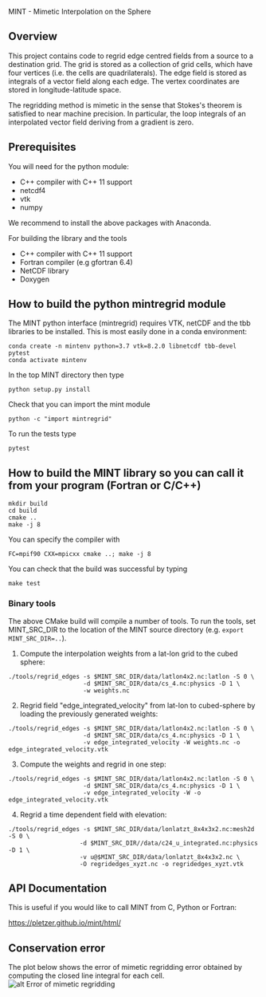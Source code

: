MINT - Mimetic Interpolation on the Sphere

## Overview

This project contains code to regrid edge centred fields from a source to a destination grid. The grid is stored as a collection of 
grid cells, which have four vertices (i.e. the cells are quadrilaterals). The edge field is stored as integrals of a vector field 
along each edge. The vertex coordinates are stored in longitude-latitude space.

The regridding method is mimetic in the sense that Stokes's theorem is satisfied to near machine precision. In particular, the 
loop integrals of an interpolated vector field deriving from a gradient is zero. 

## Prerequisites

You will need for the python module:

 * C++ compiler with C++ 11 support
 * netcdf4
 * vtk
 * numpy

We recommend to install the above packages with Anaconda.

For building the library and the tools

 * C++ compiler with C++ 11 support
 * Fortran compiler (e.g gfortran 6.4)
 * NetCDF library
 * Doxygen


## How to build the python mintregrid module

The MINT python interface (mintregrid) requires VTK, netCDF and the tbb libraries to 
be installed. This is most easily done in a conda environment:
```
conda create -n mintenv python=3.7 vtk=8.2.0 libnetcdf tbb-devel pytest
conda activate mintenv
```

In the top MINT directory then type
```
python setup.py install 
```

Check that you can import the mint module
```
python -c "import mintregrid"
```

To run the tests type
```
pytest
```
 
## How to build the MINT library so you can call it from your program (Fortran or C/C++)

```
mkdir build
cd build
cmake ..
make -j 8
```

You can specify the compiler with
```
FC=mpif90 CXX=mpicxx cmake ..; make -j 8
```

You can check that the build was successful by typing
```
make test
```

### Binary tools

The above CMake build will compile a number of tools. To run the tools, set MINT_SRC_DIR to the location of the MINT source directory (e.g. `export MINT_SRC_DIR=..`).

 1. Compute the interpolation weights from a lat-lon grid to the cubed sphere:
 ```
 ./tools/regrid_edges -s $MINT_SRC_DIR/data/latlon4x2.nc:latlon -S 0 \
                      -d $MINT_SRC_DIR/data/cs_4.nc:physics -D 1 \
                      -w weights.nc
 ```

 2. Regrid field "edge_integrated_velocity" from lat-lon to cubed-sphere by loading the previously generated weights:
 ```
 ./tools/regrid_edges -s $MINT_SRC_DIR/data/latlon4x2.nc:latlon -S 0 \
                      -d $MINT_SRC_DIR/data/cs_4.nc:physics -D 1 \
                      -v edge_integrated_velocity -W weights.nc -o edge_integrated_velocity.vtk
 ```

 3. Compute the weights and regrid in one step:
 ```
 ./tools/regrid_edges -s $MINT_SRC_DIR/data/latlon4x2.nc:latlon -S 0 \
                      -d $MINT_SRC_DIR/data/cs_4.nc:physics -D 1 \
                      -v edge_integrated_velocity -W -o edge_integrated_velocity.vtk
 ```

 4. Regrid a time dependent field with elevation:
 ```
./tools/regrid_edges -s $MINT_SRC_DIR/data/lonlatzt_8x4x3x2.nc:mesh2d -S 0 \
                     -d $MINT_SRC_DIR//data/c24_u_integrated.nc:physics -D 1 \
                     -v u@$MINT_SRC_DIR/data/lonlatzt_8x4x3x2.nc \
                     -O regridedges_xyzt.nc -o regridedges_xyzt.vtk

 ```


## API Documentation

This is useful if you would like to call MINT from C, Python or Fortran:

https://pletzer.github.io/mint/html/


## Conservation error

The plot below shows the error of mimetic regridding error obtained by computing the 
closed line integral for each cell. 
![alt Error of mimetic regridding](https://raw.githubusercontent.com/pletzer/mint/master/figures/regrid_edgesError.png)


